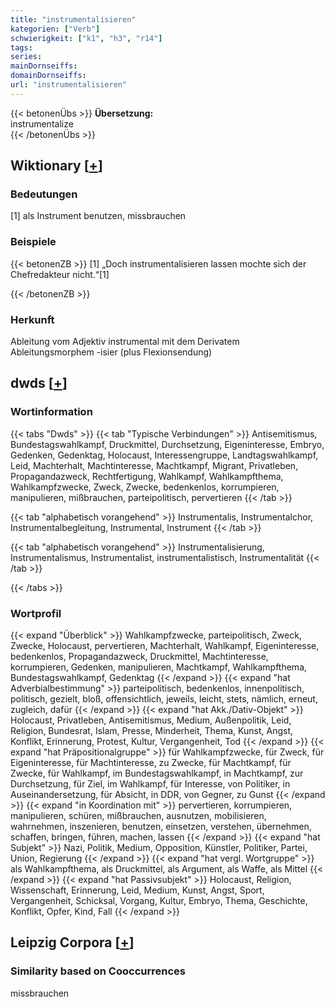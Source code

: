 ```yaml
---
title: "instrumentalisieren"
kategorien: ["Verb"]
schwierigkeit: ["k1", "h3", "r14"]
tags:
series:
mainDornseiffs:
domainDornseiffs:
url: "instrumentalisieren"
---
```


{{< betonenÜbs >}}
**Übersetzung:**  
instrumentalize  
{{< /betonenÜbs >}}

## Wiktionary [[+](https://de.wiktionary.org/wiki/instrumentalisieren)]

### Bedeutungen
[1] als Instrument benutzen, missbrauchen  

### Beispiele
{{< betonenZB >}}
[1] „Doch instrumentalisieren lassen mochte sich der Chefredakteur nicht.“[1]  

{{< /betonenZB >}}
### Herkunft
Ableitung vom Adjektiv instrumental mit dem Derivatem Ableitungsmorphem -isier (plus Flexionsendung)  



## dwds [[+](https://www.dwds.de/wb/instrumentalisieren)]

### Wortinformation
{{< tabs "Dwds" >}}
{{< tab "Typische Verbindungen" >}}
Antisemitismus, Bundestagswahlkampf, Druckmittel, Durchsetzung, Eigeninteresse, Embryo, Gedenken, Gedenktag, Holocaust, Interessengruppe, Landtagswahlkampf, Leid, Machterhalt, Machtinteresse, Machtkampf, Migrant, Privatleben, Propagandazweck, Rechtfertigung, Wahlkampf, Wahlkampfthema, Wahlkampfzwecke, Zweck, Zwecke, bedenkenlos, korrumpieren, manipulieren, mißbrauchen, parteipolitisch, pervertieren
{{< /tab >}}

{{< tab "alphabetisch vorangehend" >}}
Instrumentalis, Instrumentalchor, Instrumentalbegleitung, Instrumental, Instrument
{{< /tab >}}

{{< tab "alphabetisch vorangehend" >}}
Instrumentalisierung, Instrumentalismus, Instrumentalist, instrumentalistisch, Instrumentalität
{{< /tab >}}

{{< /tabs >}}

### Wortprofil
{{< expand "Überblick" >}} Wahlkampfzwecke, parteipolitisch, Zweck, Zwecke, Holocaust, pervertieren, Machterhalt, Wahlkampf, Eigeninteresse, bedenkenlos, Propagandazweck, Druckmittel, Machtinteresse, korrumpieren, Gedenken, manipulieren, Machtkampf, Wahlkampfthema, Bundestagswahlkampf, Gedenktag {{< /expand >}}
{{< expand "hat Adverbialbestimmung" >}} parteipolitisch, bedenkenlos, innenpolitisch, politisch, gezielt, bloß, offensichtlich, jeweils, leicht, stets, nämlich, erneut, zugleich, dafür {{< /expand >}}
{{< expand "hat Akk./Dativ-Objekt" >}} Holocaust, Privatleben, Antisemitismus, Medium, Außenpolitik, Leid, Religion, Bundesrat, Islam, Presse, Minderheit, Thema, Kunst, Angst, Konflikt, Erinnerung, Protest, Kultur, Vergangenheit, Tod {{< /expand >}}
{{< expand "hat Präpositionalgruppe" >}} für Wahlkampfzwecke, für Zweck, für Eigeninteresse, für Machtinteresse, zu Zwecke, für Machtkampf, für Zwecke, für Wahlkampf, im Bundestagswahlkampf, in Machtkampf, zur Durchsetzung, für Ziel, im Wahlkampf, für Interesse, von Politiker, in Auseinandersetzung, für Absicht, in DDR, von Gegner, zu Gunst {{< /expand >}}
{{< expand "in Koordination mit" >}} pervertieren, korrumpieren, manipulieren, schüren, mißbrauchen, ausnutzen, mobilisieren, wahrnehmen, inszenieren, benutzen, einsetzen, verstehen, übernehmen, schaffen, bringen, führen, machen, lassen {{< /expand >}}
{{< expand "hat Subjekt" >}} Nazi, Politik, Medium, Opposition, Künstler, Politiker, Partei, Union, Regierung {{< /expand >}}
{{< expand "hat vergl. Wortgruppe" >}} als Wahlkampfthema, als Druckmittel, als Argument, als Waffe, als Mittel {{< /expand >}}
{{< expand "hat Passivsubjekt" >}} Holocaust, Religion, Wissenschaft, Erinnerung, Leid, Medium, Kunst, Angst, Sport, Vergangenheit, Schicksal, Vorgang, Kultur, Embryo, Thema, Geschichte, Konflikt, Opfer, Kind, Fall {{< /expand >}}

## Leipzig Corpora [[+](https://corpora.uni-leipzig.de/en/res?word=instrumentalisieren&corpusId=deu_newscrawl-public_2018)]


### Similarity based on Cooccurrences
missbrauchen

